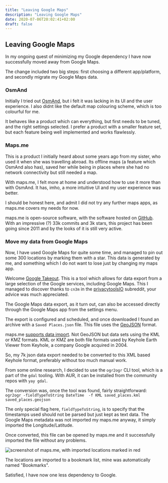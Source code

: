 ```yaml
---
title: "Leaving Google Maps"
description: "Leaving Google Maps"
date: 2020-07-06T20:02:41+02:00
draft: false
---
```


## Leaving Google Maps

In my ongoing quest of minimizing my Google dependency I have now successfully moved away from Google Maps.

The change included two big steps: first choosing a different app/platform, and secondly migrate my Google Maps data.

### OsmAnd

Initially I tried out [OsmAnd](https://osmand.net/), but i felt it was lacking in its UI and the user experience.
I also didnt like the default map colouring scheme, which is too colourful for me.

It behaves like a product which can everything, but first needs to be tuned, and the right settings selected.
I prefer a product with a smaller feature set, but each feature being well implemented and works flawlessly.

### Maps.me

This is a product I initially heard about some years ago from my sister, who used it when she was travelling abroad.
Its offline maps (a feature which OsmAnd also has), saved her while being in places where she had no network connectivity
but still needed a map.

With maps.me, I felt more at home and understood how to use it more than with OsmAnd.
It has, imho, a more intuitive UI and my user experience was better.

I should be honest here, and admit I did not try any further maps apps, as maps.me covers my needs for now.

maps.me is open-source software, with the software hosted on [GitHub](https://github.com/mapsme/omim).
With an impressive (?) 33k commits and 3k stars, this project has been going since 2011 and by the looks of it is still
very active.

### Move my data from Google Maps

Now, I have used Google Maps for quite some time, and managed to pin out some 300 locations by marking them with a star.
This data is generated by me, and something which I do not want to lose just by changing my maps app.

Welcome [Google Takeout](https://support.google.com/accounts/answer/3024190?hl=en). This is a tool which allows for data
export from a large selection of the Google services, including Google Maps.
This I managed to discover thanks to `cn3m` in the [privacytoolsIO](https://www.reddit.com/r/privacytoolsIO) subreddit,
your advice was much appreciated.

The Google Maps data export, as it turn out, can also be accessed directly through the Google Maps app from the settings
menu.

The export is configured and scheduled, and once downloaded I found an archive with a `Saved Places.json` file.
This file uses the [GeoJSON](https://en.wikipedia.org/wiki/GeoJSON) format.

maps.me [supports data import](https://support.maps.me/hc/en-us/articles/207895029-How-to-import-bookmarks-).
Not GeoJSON but data sets using the KML or KMZ formats. KML or KMZ are both file formats used by Keyhole Earth Viewer
from Keyhole, a company Google acquired in 2004.

So, my 7k json data export needed to be converted to this XML based Keyhole format, preferably without too much manual
work.

From some online research, I decided to use the `ogr2ogr` CLI tool, which is a part of the `gdal` tooling.
With AUR, it can be installed from the community repos with `yay gdal`.

The conversion was, once the tool was found, fairly straightforward:
`ogr2ogr -fieldTypeToString DateTime  -f KML saved_places.kml saved_places.geojson`

The only special flag here, `fieldTypeToString`, is to specify that the timestamps used should not be parsed but just
kept as text data. The Google Maps metadata was not imported my maps.me anyway, it simply imported the
Longitude/Latitude.

Once converted, this file can be opened by maps.me and it successfully imported the file without any problems.

![screenshot of maps.me, with imported locations marked in red](./images/posts/maps-me.png)

The locations are imported to a bookmark list, mine was automatically named "Bookmarks".

Satisfied, I have now one less dependency to Google.
